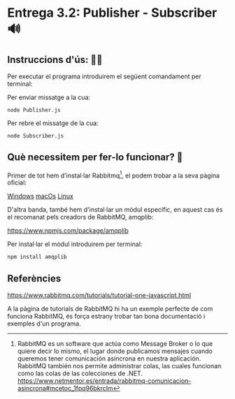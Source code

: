 # Entrega 3.2: Publisher - Subscriber 🔊

## Instruccions d'ús: 🧙‍♂️

Per executar el programa introduirem el següent comandament per terminal:

Per enviar missatge a la cua:

    node Publisher.js

Per rebre el missatge de la cua:

    node Subscriber.js

## Què necessitem per fer-lo funcionar? 🧞

Primer de tot hem d'instal·lar Rabbitmq[^1], el podem trobar a la seva pàgina oficial:

[Windows](https://www.rabbitmq.com/install-windows.html'🪟')
[macOs](https://www.rabbitmq.com/install-homebrew.html'🍏')
[Linux](https://www.rabbitmq.com/install-debian.html'👽')

D'altra banda, també hem d'instal·lar un mòdul específic, en aquest cas és el recomanat pels creadors de RabbitMQ, amqplib:

https://www.npmjs.com/package/amqplib

Per instal·lar el mòdul introduirem per terminal:

    npm install amqplib

## Referències

https://www.rabbitmq.com/tutorials/tutorial-one-javascript.html

A la pàgina de tutorials de RabbitMQ hi ha un exemple perfecte de com funciona RabbitMQ, és força estrany trobar tan bona documentació i exemples d'un programa.

[^1]: RabbitMQ es un software que actúa como Message Broker o lo que quiere decir lo mismo, el lugar donde publicamos mensajes cuando queremos tener comunicación asíncrona en nuestra aplicación.
RabbitMQ también nos permite administrar colas, las cuales funcionan como las colas de las colecciones de .NET.
https://www.netmentor.es/entrada/rabbitmq-comunicacion-asincrona#mcetoc_1fpq96bkrclm